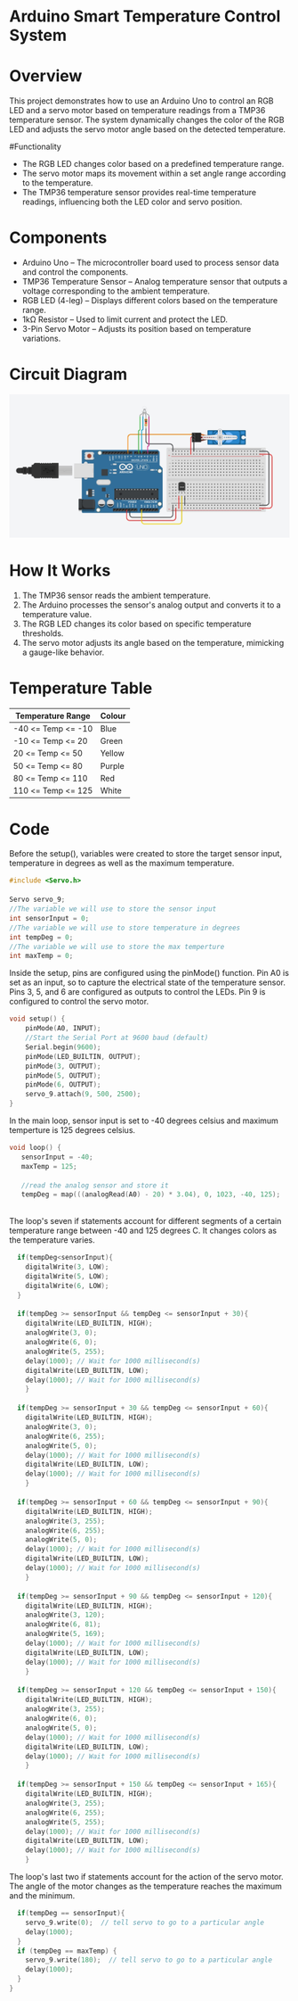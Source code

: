 # Arduino Smart Temperature Control System

# Overview
This project demonstrates how to use an Arduino Uno to control an RGB LED and a servo motor based on temperature readings from a TMP36 temperature sensor. The system dynamically changes the color of the RGB LED and adjusts the servo motor angle based on the detected temperature.

#Functionality
- The RGB LED changes color based on a predefined temperature range.
- The servo motor maps its movement within a set angle range according to the temperature.
- The TMP36 temperature sensor provides real-time temperature readings, influencing both the LED color and servo position.

# Components 
- Arduino Uno – The microcontroller board used to process sensor data and control the components.
- TMP36 Temperature Sensor – Analog temperature sensor that outputs a voltage corresponding to the ambient temperature.
- RGB LED (4-leg) – Displays different colors based on the temperature range.
- 1kΩ Resistor – Used to limit current and protect the LED.
- 3-Pin Servo Motor – Adjusts its position based on temperature variations.

# Circuit Diagram 
![circuit Design](./images/cansat_circuit.jpg)

# How It Works
1. The TMP36 sensor reads the ambient temperature.
2. The Arduino processes the sensor's analog output and converts it to a temperature value.
3. The RGB LED changes its color based on specific temperature thresholds.
4. The servo motor adjusts its angle based on the temperature, mimicking a gauge-like behavior.

# Temperature Table
                    
Temperature Range  | Colour
------------- | -------------
-40 <= Temp <= -10  | Blue
-10 <= Temp <= 20   |  Green
20 <= Temp <= 50    | Yellow
50 <= Temp <= 80  | Purple
80 <= Temp <= 110  | Red
110 <= Temp <= 125  | White

# Code 

Before the setup(), variables were created to store the target sensor input, temperature in degrees as well as the maximum temperature.

```C++
#include <Servo.h>

Servo servo_9;
//The variable we will use to store the sensor input
int sensorInput = 0;
//The variable we will use to store temperature in degrees
int tempDeg = 0; 
//The variable we will use to store the max temperture 
int maxTemp = 0;
```
Inside the setup, pins are configured using the pinMode() function. Pin A0 is set as an input, so to capture the electrical state of the temperature sensor. Pins 3, 5, and 6 are configured as outputs to control the LEDs. Pin 9 is configured to control the servo motor.

```C++
void setup() {
  	pinMode(A0, INPUT);
	//Start the Serial Port at 9600 baud (default)
	Serial.begin(9600);
	pinMode(LED_BUILTIN, OUTPUT);
    pinMode(3, OUTPUT);
  	pinMode(5, OUTPUT);
  	pinMode(6, OUTPUT);
  	servo_9.attach(9, 500, 2500);
}
```
In the main loop, sensor input is set to -40 degrees celsius and maximum temperture is 125 degrees celsius.

```C++
void loop() {
   sensorInput = -40;
   maxTemp = 125;
   
   //read the analog sensor and store it
   tempDeg = map(((analogRead(A0) - 20) * 3.04), 0, 1023, -40, 125);
    
```
The loop's seven if statements account for different segments of a certain temperature range between -40 and 125 degrees C. It changes colors as the temperature varies.
```C++
  if(tempDeg<sensorInput){
    digitalWrite(3, LOW);
    digitalWrite(5, LOW);
    digitalWrite(6, LOW);
  }
  
  if(tempDeg >= sensorInput && tempDeg <= sensorInput + 30){
    digitalWrite(LED_BUILTIN, HIGH);
  	analogWrite(3, 0);
  	analogWrite(6, 0);
  	analogWrite(5, 255);
  	delay(1000); // Wait for 1000 millisecond(s)
  	digitalWrite(LED_BUILTIN, LOW);
  	delay(1000); // Wait for 1000 millisecond(s)
	}
  
  if(tempDeg >= sensorInput + 30 && tempDeg <= sensorInput + 60){
    digitalWrite(LED_BUILTIN, HIGH);
  	analogWrite(3, 0);
  	analogWrite(6, 255);
  	analogWrite(5, 0);
  	delay(1000); // Wait for 1000 millisecond(s)
  	digitalWrite(LED_BUILTIN, LOW);
  	delay(1000); // Wait for 1000 millisecond(s)
	}
   
  if(tempDeg >= sensorInput + 60 && tempDeg <= sensorInput + 90){
    digitalWrite(LED_BUILTIN, HIGH);
  	analogWrite(3, 255);
  	analogWrite(6, 255);
  	analogWrite(5, 0);
  	delay(1000); // Wait for 1000 millisecond(s)
  	digitalWrite(LED_BUILTIN, LOW);
  	delay(1000); // Wait for 1000 millisecond(s)
	}
   
  if(tempDeg >= sensorInput + 90 && tempDeg <= sensorInput + 120){
    digitalWrite(LED_BUILTIN, HIGH);
  	analogWrite(3, 120);
  	analogWrite(6, 81);
  	analogWrite(5, 169);
  	delay(1000); // Wait for 1000 millisecond(s)
  	digitalWrite(LED_BUILTIN, LOW);
  	delay(1000); // Wait for 1000 millisecond(s)
	}
  
  if(tempDeg >= sensorInput + 120 && tempDeg <= sensorInput + 150){
    digitalWrite(LED_BUILTIN, HIGH);
  	analogWrite(3, 255);
  	analogWrite(6, 0);
  	analogWrite(5, 0);
  	delay(1000); // Wait for 1000 millisecond(s)
  	digitalWrite(LED_BUILTIN, LOW);
  	delay(1000); // Wait for 1000 millisecond(s)
	}
  
  if(tempDeg >= sensorInput + 150 && tempDeg <= sensorInput + 165){
    digitalWrite(LED_BUILTIN, HIGH);
  	analogWrite(3, 255);
  	analogWrite(6, 255);
  	analogWrite(5, 255);
  	delay(1000); // Wait for 1000 millisecond(s)
  	digitalWrite(LED_BUILTIN, LOW);
  	delay(1000); // Wait for 1000 millisecond(s)
	}
```
The loop's last two if statements account for the action of the servo motor. The angle of the motor changes as the temperature reaches the maximum and the minimum.

```C++
  if(tempDeg == sensorInput){
    servo_9.write(0);  // tell servo to go to a particular angle
  	delay(1000);
  }
  if (tempDeg == maxTemp) {
    servo_9.write(180);  // tell servo to go to a particular angle
  	delay(1000);
  } 
} 
```






 


